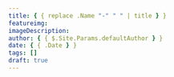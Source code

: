 ```yaml
---
title: { { replace .Name "-" " " | title } }
featureimg:
imageDescription:
author: { { $.Site.Params.defaultAuthor } }
date: { { .Date } }
tags: []
draft: true
---
```

